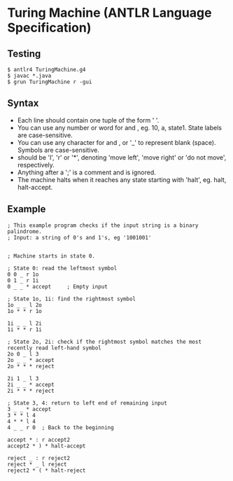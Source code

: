Turing Machine (ANTLR Language Specification)
=============================================

Testing
-------

	$ antlr4 TuringMachine.g4 
	$ javac *.java
	$ grun TuringMachine r -gui

Syntax
------

- Each line should contain one tuple of the form '<current state> <current symbol> <new symbol> <direction> <new state>'.
- You can use any number or word for <current state> and <new state>, eg. 10, a, state1. State labels are case-sensitive.
- You can use any character for <current symbol> and <new symbol>, or '_' to represent blank (space). Symbols are case-sensitive.
- <direction> should be 'l', 'r' or '*', denoting 'move left', 'move right' or 'do not move', respectively.
- Anything after a ';' is a comment and is ignored.
- The machine halts when it reaches any state starting with 'halt', eg. halt, halt-accept.

Example
-------

	; This example program checks if the input string is a binary palindrome.
	; Input: a string of 0's and 1's, eg '1001001'
	
	
	; Machine starts in state 0.
	
	; State 0: read the leftmost symbol
	0 0 _ r 1o
	0 1 _ r 1i
	0 _ _ * accept     ; Empty input
	
	; State 1o, 1i: find the rightmost symbol
	1o _ _ l 2o
	1o * * r 1o
	
	1i _ _ l 2i
	1i * * r 1i
	
	; State 2o, 2i: check if the rightmost symbol matches the most recently read left-hand symbol
	2o 0 _ l 3
	2o _ _ * accept
	2o * * * reject
	
	2i 1 _ l 3
	2i _ _ * accept
	2i * * * reject
	
	; State 3, 4: return to left end of remaining input
	3 _ _ * accept
	3 * * l 4
	4 * * l 4
	4 _ _ r 0  ; Back to the beginning
	
	accept * : r accept2
	accept2 * ) * halt-accept
	
	reject _ : r reject2
	reject * _ l reject
	reject2 * ( * halt-reject

